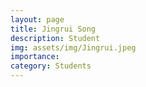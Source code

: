 ```yaml
---
layout: page
title: Jingrui Song
description: Student
img: assets/img/Jingrui.jpeg
importance:
category: Students
---
```

